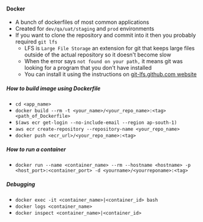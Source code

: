 #### Docker

* A bunch of dockerfiles of most common applications
* Created for `dev/qa/uat/staging` and `prod` environments
* If you want to clone the repository and commit into it then you probably required `git lfs`
  * LFS is `Large File Storage` an extension for git that keeps large files outside of the actual repository so it doesn't become slow
  * When the error says `not found on your path,` it means git was looking for a program that you don't have installed
  * You can install it using the instructions on [git-lfs.github.com website](https://git-lfs.github.com/ "git-lfs's Homepage")
  
##### How to build image using Dockerfile

* `cd <app_name>`
* `docker build --rm -t <your_name>/<your_repo_name>:<tag> <path_of_Dockerfile>`
* `$(aws ecr get-login --no-include-email --region ap-south-1)`
* `aws ecr create-repository --repository-name <your_repo_name>`
* `docker push <ecr_url>/<your_repo_name>:<tag>`

##### How to run a container

* `docker run --name <container_name> --rm --hostname <hostname> -p <host_port>:<container_port> -d <yourname>/<yourreponame>:<tag>`
  
##### Debugging

* `docker exec -it <container_name>|<container_id> bash`
* `docker logs <container_name>`
* `docker inspect <container_name>|<container_id>`
